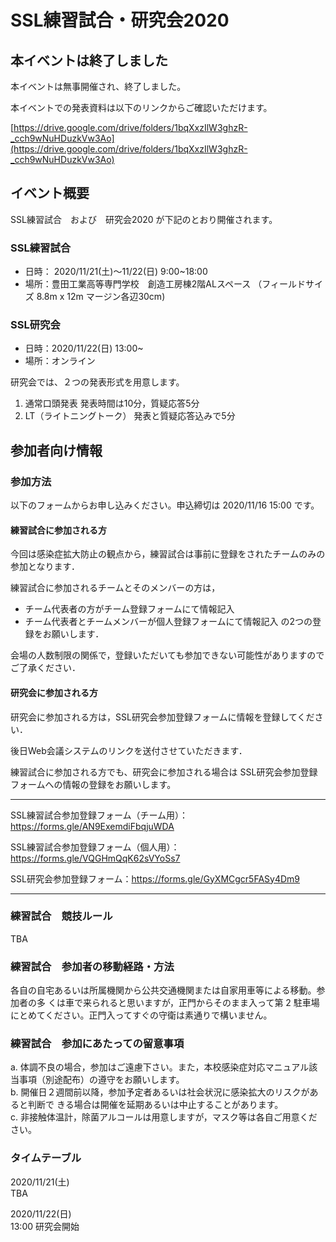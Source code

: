 # SSL練習試合・研究会2020

## 本イベントは終了しました
本イベントは無事開催され、終了しました。

本イベントでの発表資料は以下のリンクからご確認いただけます。

[https://drive.google.com/drive/folders/1bqXxzIlW3ghzR-_cch9wNuHDuzkVw3Ao](https://drive.google.com/drive/folders/1bqXxzIlW3ghzR-_cch9wNuHDuzkVw3Ao)

## イベント概要
SSL練習試合　および　研究会2020 が下記のとおり開催されます。

### SSL練習試合
- 日時： 2020/11/21(土)～11/22(日) 9:00~18:00
- 場所：豊田工業高等専門学校　創造工房棟2階ALスペース （フィールドサイズ 8.8m x 12m マージン各辺30cm)



### SSL研究会
- 日時：2020/11/22(日) 13:00~
- 場所：オンライン

研究会では、２つの発表形式を用意します。

1. 通常口頭発表
    発表時間は10分，質疑応答5分
2. LT（ライトニングトーク）
    発表と質疑応答込みで5分 

## 参加者向け情報
### 参加方法
以下のフォームからお申し込みください。申込締切は 2020/11/16 15:00 です。

#### 練習試合に参加される方

今回は感染症拡大防止の観点から，練習試合は事前に登録をされたチームのみの参加となります．

練習試合に参加されるチームとそのメンバーの方は，
- チーム代表者の方がチーム登録フォームにて情報記入
- チーム代表者とチームメンバーが個人登録フォームにて情報記入
の2つの登録をお願いします．

会場の人数制限の関係で，登録いただいても参加できない可能性がありますのでご了承ください．



#### 研究会に参加される方

研究会に参加される方は，SSL研究会参加登録フォームに情報を登録してください．

後日Web会議システムのリンクを送付させていただきます．

練習試合に参加される方でも、研究会に参加される場合は SSL研究会参加登録フォームへの情報の登録をお願いします。

--------------------------------------------------------------

SSL練習試合参加登録フォーム（チーム用）：https://forms.gle/AN9ExemdiFbqjuWDA

SSL練習試合参加登録フォーム（個人用）：https://forms.gle/VQGHmQqK62sVYoSs7

SSL研究会参加登録フォーム：https://forms.gle/GyXMCgcr5FASy4Dm9 

--------------------------------------------------------------

### 練習試合　競技ルール
TBA

### 練習試合　参加者の移動経路・方法
各自の自宅あるいは所属機関から公共交通機関または自家用車等による移動。参加者の多
くは車で来られると思いますが，正門からそのまま入って第 2 駐車場にとめてください。正門入ってすぐの守衛は素通りで構いません。

### 練習試合　参加にあたっての留意事項
a. 体調不良の場合，参加はご遠慮下さい。また，本校感染症対応マニュアル該当事項（別途配布）の遵守をお願いします。  
b. 開催日２週間前以降，参加予定者あるいは社会状況に感染拡大のリスクがあると判断で きる場合は開催を延期あるいは中止することがあります。  
c. 非接触体温計，除菌アルコールは用意しますが，マスク等は各自ご用意ください。  

### タイムテーブル

2020/11/21(土)  
TBA

2020/11/22(日)  
13:00	研究会開始